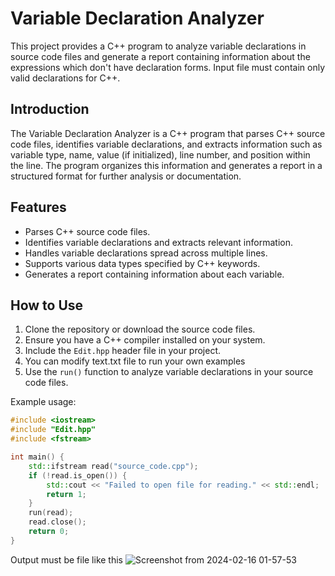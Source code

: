 # Variable Declaration Analyzer

This project provides a C++ program to analyze variable declarations in source code files and generate a report containing information about the expressions which don't have declaration forms.
Input file must contain only valid declarations for C++.

## Introduction

The Variable Declaration Analyzer is a C++ program that parses C++ source code files, identifies variable declarations, and extracts information such as variable type, name, value (if initialized), line number, and position within the line.
The program organizes this information and generates a report in a structured format for further analysis or documentation.

## Features

- Parses C++ source code files.
- Identifies variable declarations and extracts relevant information.
- Handles variable declarations spread across multiple lines.
- Supports various data types specified by C++ keywords.
- Generates a report containing information about each variable.

## How to Use

1. Clone the repository or download the source code files.
2. Ensure you have a C++ compiler installed on your system.
3. Include the `Edit.hpp` header file in your project.
4. You can modify text.txt file to run your own examples
5. Use the `run()` function to analyze variable declarations in your source code files.

Example usage:

```cpp
#include <iostream>
#include "Edit.hpp"
#include <fstream>

int main() {
    std::ifstream read("source_code.cpp");
    if (!read.is_open()) {
        std::cout << "Failed to open file for reading." << std::endl;
        return 1;
    }
    run(read);
    read.close();
    return 0;
}
```
Output must be file like this
![Screenshot from 2024-02-16 01-57-53](https://github.com/AnnaGmboyan/Visual_Compiler_Task1/assets/138877122/0df39c03-165b-4b2b-8855-a92e0fe09d6f)

